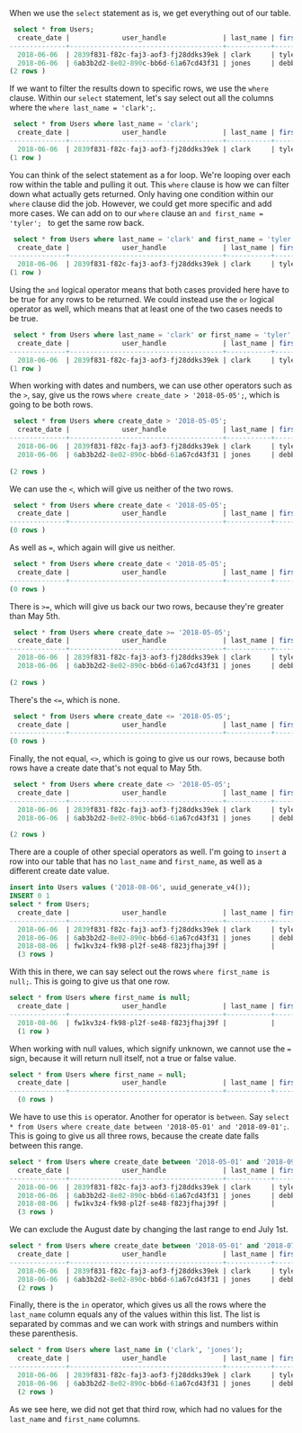 When we use the `select` statement as is, we get everything out of our table. 

```sql 
 select * from Users; 
  create_date |             user_handle              | last_name | first _name 
--------------+--------------------------------------+-----------+-------------
  2018-06-06  | 2839f831-f82c-faj3-aof3-fj28ddks39ek | clark     | tyler  
  2018-06-06  | 6ab3b2d2-8e02-890c-bb6d-61a67cd43f31 | jones     | debbie    
(2 rows )

```

If we want to filter the results down to specific rows, we use the `where` clause. Within our `select` statement, let's say select out all the columns where the `where last_name = 'clark';`.

```sql 
 select * from Users where last_name = 'clark'; 
  create_date |             user_handle              | last_name | first _name 
--------------+--------------------------------------+-----------+-------------
  2018-06-06  | 2839f831-f82c-faj3-aof3-fj28ddks39ek | clark     | tyler    
(1 row )

```

You can think of the select statement as a for loop. We're looping over each row within the table and pulling it out. This `where` clause is how we can filter down what actually gets returned. Only having one condition within our `where` clause did the job. However, we could get more specific and add more cases. We can add on to our `where` clause an `and first_name = 'tyler'; ` to get the same row back. 

```sql 
 select * from Users where last_name = 'clark' and first_name = 'tyler'; 
  create_date |             user_handle              | last_name | first _name 
--------------+--------------------------------------+-----------+-------------
  2018-06-06  | 2839f831-f82c-faj3-aof3-fj28ddks39ek | clark     | tyler    
(1 row )

```

Using the `and` logical operator means that both cases provided here have to be true for any rows to be returned. We could instead use the `or` logical operator as well, which means that at least one of the two cases needs to be true.

```sql 
 select * from Users where last_name = 'clark' or first_name = 'tyler'; 
  create_date |             user_handle              | last_name | first _name 
--------------+--------------------------------------+-----------+-------------
  2018-06-06  | 2839f831-f82c-faj3-aof3-fj28ddks39ek | clark     | tyler    
(1 row )

```

When working with dates and numbers, we can use other operators such as the `>`, say, give us the rows `where create_date > '2018-05-05';`, which is going to be both rows. 

```sql 
 select * from Users where create_date > '2018-05-05'; 
  create_date |             user_handle              | last_name | first _name 
--------------+--------------------------------------+-----------+-------------
  2018-06-06  | 2839f831-f82c-faj3-aof3-fj28ddks39ek | clark     | tyler  
  2018-06-06  | 6ab3b2d2-8e02-890c-bb6d-61a67cd43f31 | jones     | debbie  
  
(2 rows )

```

We can use the `<`, which will give us neither of the two rows. 

```sql 
 select * from Users where create_date < '2018-05-05'; 
  create_date |             user_handle              | last_name | first _name 
--------------+--------------------------------------+-----------+-------------
(0 rows )

```

As well as `=`, which again will give us neither.

```sql 
 select * from Users where create_date < '2018-05-05'; 
  create_date |             user_handle              | last_name | first _name 
--------------+--------------------------------------+-----------+-------------
(0 rows )

```

There is `>=`, which will give us back our two rows, because they're greater than May 5th. 

```sql 
 select * from Users where create_date >= '2018-05-05'; 
  create_date |             user_handle              | last_name | first _name 
--------------+--------------------------------------+-----------+-------------
  2018-06-06  | 2839f831-f82c-faj3-aof3-fj28ddks39ek | clark     | tyler  
  2018-06-06  | 6ab3b2d2-8e02-890c-bb6d-61a67cd43f31 | jones     | debbie  
  
(2 rows )

```

There's the `<=`, which is none. 

```sql 
 select * from Users where create_date <= '2018-05-05'; 
  create_date |             user_handle              | last_name | first _name 
--------------+--------------------------------------+-----------+-------------
(0 rows )

```

Finally, the not equal, `<>`, which is going to give us our rows, because both rows have a create date that's not equal to May 5th.

```sql 
 select * from Users where create_date <> '2018-05-05'; 
  create_date |             user_handle              | last_name | first _name 
--------------+--------------------------------------+-----------+-------------
  2018-06-06  | 2839f831-f82c-faj3-aof3-fj28ddks39ek | clark     | tyler  
  2018-06-06  | 6ab3b2d2-8e02-890c-bb6d-61a67cd43f31 | jones     | debbie  
  
(2 rows )
```

There are a couple of other special operators as well. I'm going to `insert` a row into our table that has no `last_name` and `first_name`, as well as a different create date value. 

```sql 
insert into Users values ('2018-08-06', uuid_generate_v4());
INSERT 0 1 
select * from Users;
  create_date |             user_handle              | last_name | first _name 
--------------+--------------------------------------+-----------+-------------
  2018-06-06  | 2839f831-f82c-faj3-aof3-fj28ddks39ek | clark     | tyler  
  2018-06-06  | 6ab3b2d2-8e02-890c-bb6d-61a67cd43f31 | jones     | debbie  
  2018-08-06  | fw1kv3z4-fk98-pl2f-se48-f823jfhaj39f |           |
  (3 rows )
```

With this in there, we can say select out the rows `where first_name is null;`. This is going to give us that one row.

```sql
select * from Users where first_name is null;
  create_date |             user_handle              | last_name | first _name 
--------------+--------------------------------------+-----------+-------------
  2018-08-06  | fw1kv3z4-fk98-pl2f-se48-f823jfhaj39f |           |
  (1 row )
```

When working with null values, which signify unknown, we cannot use the `=` sign, because it will return null itself, not a true or false value. 

```sql
select * from Users where first_name = null;
  create_date |             user_handle              | last_name | first _name 
--------------+--------------------------------------+-----------+-------------
  (0 rows )
```

We have to use this `is` operator. Another for operator is `between`. Say `select * from Users where create_date between '2018-05-01' and '2018-09-01';`. This is going to give us all three rows, because the create date falls between this range.

```sql 
select * from Users where create_date between '2018-05-01' and '2018-09-01';
  create_date |             user_handle              | last_name | first _name 
--------------+--------------------------------------+-----------+-------------
  2018-06-06  | 2839f831-f82c-faj3-aof3-fj28ddks39ek | clark     | tyler  
  2018-06-06  | 6ab3b2d2-8e02-890c-bb6d-61a67cd43f31 | jones     | debbie  
  2018-08-06  | fw1kv3z4-fk98-pl2f-se48-f823jfhaj39f |           |
  (3 rows )
```

We can exclude the August date by changing the last range to end July 1st. 

```sql 
select * from Users where create_date between '2018-05-01' and '2018-07-01';
  create_date |             user_handle              | last_name | first _name 
--------------+--------------------------------------+-----------+-------------
  2018-06-06  | 2839f831-f82c-faj3-aof3-fj28ddks39ek | clark     | tyler  
  2018-06-06  | 6ab3b2d2-8e02-890c-bb6d-61a67cd43f31 | jones     | debbie  
  (2 rows )
```

Finally, there is the `in` operator, which gives us all the rows where the `last_name` column equals any of the values within this list. The list is separated by commas and we can work with strings and numbers within these parenthesis.

```sql 
select * from Users where last_name in ('clark', 'jones');
  create_date |             user_handle              | last_name | first _name 
--------------+--------------------------------------+-----------+-------------
  2018-06-06  | 2839f831-f82c-faj3-aof3-fj28ddks39ek | clark     | tyler  
  2018-06-06  | 6ab3b2d2-8e02-890c-bb6d-61a67cd43f31 | jones     | debbie  
  (2 rows )
```

As we see here, we did not get that third row, which had no values for the `last_name` and `first_name` columns.